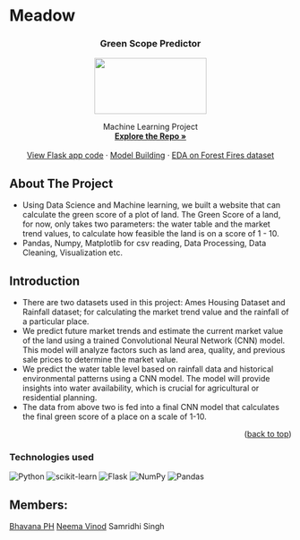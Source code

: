 # Meadow
<div align="center">

<h3 align="center">Green Scope Predictor</h3>
 <a>
    <img src="https://img.freepik.com/free-vector/blank-landscape-nature-park-scene-with-many-pines_1308-47926.jpg" width="200" height="100"/> 
  </a>

  <p align="center">
    Machine Learning Project
    <br />
    <a href="https://github.com/bhavisan/green_scope_detection"><strong>Explore the Repo »</strong></a>
    <br />
    <br />
    <a href="https://github.com/aravind9722/Forest-fire_Prediction/blob/main/app.py">View Flask app code</a>
    ·
    <a href="https://github.com/aravind9722/Forest-fire_Prediction/blob/main/Forest%20Fire%20Part-2%20Model.ipynb"> Model Building</a>
    ·
    <a href="https://github.com/aravind9722/Forest-fire_Prediction/blob/main/Forest%20Fire%20Part-1%20EDA.ipynb">EDA on Forest Fires dataset</a>
  </p>
</div>

## About The Project
* Using Data Science and Machine learning, we built a website that can calculate the green score of a plot of land. The Green Score of a land, for now, only takes two parameters: the water table and the market trend values, to calculate how feasible the land is on a score of 1 - 10.
* Pandas, Numpy, Matplotlib for csv reading, Data Processing, Data Cleaning, Visualization etc.

## Introduction
*  There are two datasets used in this project: Ames Housing Dataset and Rainfall dataset; for calculating the market trend value and the rainfall of a particular place.
*  We predict future market trends and estimate the current market value of the land using a trained Convolutional Neural Network (CNN) model. This model will analyze factors such as land area, quality, and previous sale prices to determine the market value.
*  We predict the water table level based on rainfall data and historical environmental patterns using a CNN model. The model will provide insights into water availability, which is crucial for agricultural or residential planning.
*  The data from above two is fed into a final CNN model that calculates the final green score of a place on a scale of 1-10.

<p align="right">(<a href="#top">back to top</a>)</p>

### **Technologies used**
![Python](https://img.shields.io/badge/python-3670A0?style=for-the-badge&logo=python&logoColor=ffdd54)
![scikit-learn](https://img.shields.io/badge/scikit--learn-%23F7931E.svg?style=for-the-badge&logo=scikit-learn&logoColor=white)
![Flask](https://img.shields.io/badge/flask-%23000.svg?style=for-the-badge&logo=flask&logoColor=white)
![NumPy](https://img.shields.io/badge/numpy-%23013243.svg?style=for-the-badge&logo=numpy&logoColor=white)
![Pandas](https://img.shields.io/badge/pandas-%23150458.svg?style=for-the-badge&logo=pandas&logoColor=white)



<!-- CONTACT -->
## Members:
[Bhavana PH](https://github.com/bhavisan)
[Neema Vinod](https://github.com/Neem05)
Samridhi Singh


